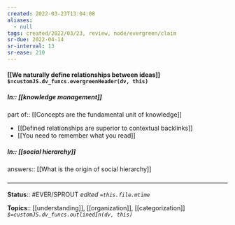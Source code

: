 ```yaml
---
created: 2022-03-23T13:04:08 
aliases:
  - null
tags: created/2022/03/23, review, node/evergreen/claim
sr-due: 2022-04-14
sr-interval: 13
sr-ease: 210
---
```


#### [[We naturally define relationships between ideas]] `$=customJS.dv_funcs.evergreenHeader(dv, this)`


##### In:: [[knowledge management]]

part of:: [[Concepts are the fundamental unit of knowledge]]
- [[Defined relationships are superior to contextual backlinks]]
- [[You need to remember what you read]]

##### In:: [[social hierarchy]]

answers:: [[What is the origin of social hierarchy]]
### <hr class="footnote"/>

**Status**:: #EVER/SPROUT
*edited `=this.file.mtime`*

**Topics**:: [[understanding]], [[organization]], [[categorization]] 
*`$=customJS.dv_funcs.outlinedIn(dv, this)`*
